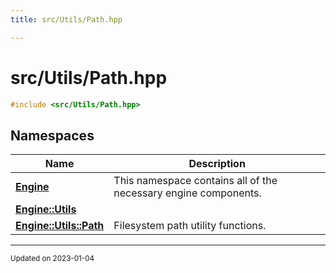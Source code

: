 ```yaml
---
title: src/Utils/Path.hpp

---
```


# src/Utils/Path.hpp




```cpp
#include <src/Utils/Path.hpp>
```

## Namespaces

| Name           | Description    |
| -------------- | -------------- |
| **[Engine](/namespaces/namespaceEngine.md)** | This namespace contains all of the necessary engine components.  |
| **[Engine::Utils](/namespaces/namespaceEngine_1_1Utils.md)** |  |
| **[Engine::Utils::Path](/namespaces/namespaceEngine_1_1Utils_1_1Path.md)** | Filesystem path utility functions.  |






-------------------------------

<sub>Updated on 2023-01-04</sub>
